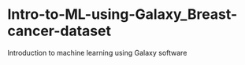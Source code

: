 # Intro-to-ML-using-Galaxy_Breast-cancer-dataset
Introduction to machine learning using Galaxy software
